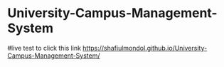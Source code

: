 # University-Campus-Management-System
#live test to click this link 
https://shafiulmondol.github.io/University-Campus-Management-System/
